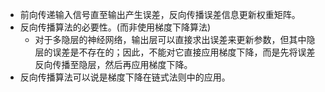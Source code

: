 - 前向传递输入信号直至输出产生误差，反向传播误差信息更新权重矩阵。
- 反向传播算法的必要性。(而非使用梯度下降算法)
	- 对于多隐层的神经网络，输出层可以直接求出误差来更新参数，但其中隐层的误差是不存在的；因此，不能对它直接应用梯度下降，而是先将误差反向传播至隐层，然后再应用梯度下降。
- 反向传播算法可以说是梯度下降在链式法则中的应用。